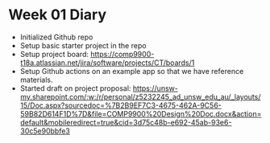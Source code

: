 # Week 01 Diary
- Initialized Github repo
- Setup basic starter project in the repo
- Setup project board: https://comp9900-t18a.atlassian.net/jira/software/projects/CT/boards/1
- Setup Github actions on an example app so that we have reference materials.
- Started draft on project proposal: https://unsw-my.sharepoint.com/:w:/r/personal/z5232245_ad_unsw_edu_au/_layouts/15/Doc.aspx?sourcedoc=%7B2B9EF7C3-4675-462A-9C56-59B82D614F1D%7D&file=COMP9900%20Design%20Doc.docx&action=default&mobileredirect=true&cid=3d75c48b-e692-45ab-93e6-30c5e90bbfe3
